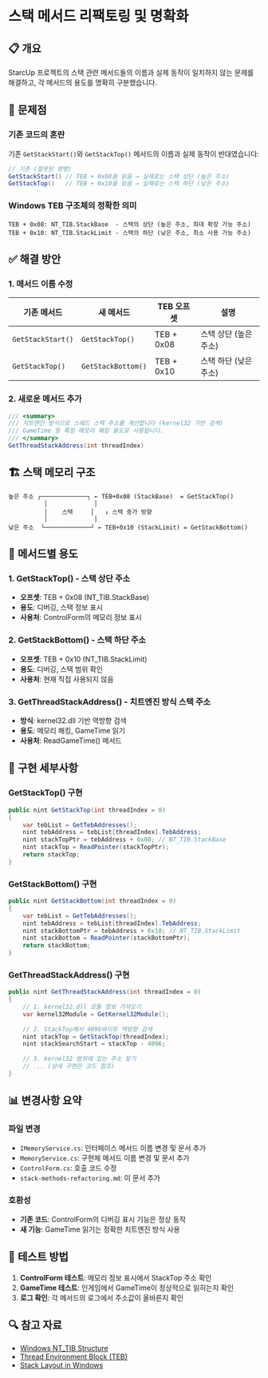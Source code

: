 # 스택 메서드 리팩토링 및 명확화

## 📋 개요

StarcUp 프로젝트의 스택 관련 메서드들의 이름과 실제 동작이 일치하지 않는 문제를 해결하고, 각 메서드의 용도를 명확히 구분했습니다.

## 🚨 문제점

### 기존 코드의 혼란

기존 `GetStackStart()`와 `GetStackTop()` 메서드의 이름과 실제 동작이 반대였습니다:

```csharp
// 기존 (잘못된 명명)
GetStackStart() // TEB + 0x08을 읽음 → 실제로는 스택 상단 (높은 주소)
GetStackTop()   // TEB + 0x10을 읽음 → 실제로는 스택 하단 (낮은 주소)
```

### Windows TEB 구조체의 정확한 의미

```
TEB + 0x08: NT_TIB.StackBase  - 스택의 상단 (높은 주소, 최대 확장 가능 주소)
TEB + 0x10: NT_TIB.StackLimit - 스택의 하단 (낮은 주소, 최소 사용 가능 주소)
```

## ✅ 해결 방안

### 1. 메서드 이름 수정

| 기존 메서드 | 새 메서드 | TEB 오프셋 | 설명 |
|------------|-----------|-----------|------|
| `GetStackStart()` | `GetStackTop()` | TEB + 0x08 | 스택 상단 (높은 주소) |
| `GetStackTop()` | `GetStackBottom()` | TEB + 0x10 | 스택 하단 (낮은 주소) |

### 2. 새로운 메서드 추가

```csharp
/// <summary>
/// 치트엔진 방식으로 스레드 스택 주소를 계산합니다 (kernel32 기반 검색)
/// GameTime 등 특정 메모리 해킹 용도로 사용됩니다.
/// </summary>
GetThreadStackAddress(int threadIndex)
```

## 🏗️ 스택 메모리 구조

```
높은 주소 ┌─────────────┐ ← TEB+0x08 (StackBase)  = GetStackTop()
          │             │
          │    스택     │   ↓ 스택 증가 방향
          │             │
낮은 주소  └─────────────┘ ← TEB+0x10 (StackLimit) = GetStackBottom()
```

## 🎯 메서드별 용도

### 1. GetStackTop() - 스택 상단 주소
- **오프셋**: TEB + 0x08 (NT_TIB.StackBase)
- **용도**: 디버깅, 스택 정보 표시
- **사용처**: ControlForm의 메모리 정보 표시

### 2. GetStackBottom() - 스택 하단 주소  
- **오프셋**: TEB + 0x10 (NT_TIB.StackLimit)
- **용도**: 디버깅, 스택 범위 확인
- **사용처**: 현재 직접 사용되지 않음

### 3. GetThreadStackAddress() - 치트엔진 방식 스택 주소
- **방식**: kernel32.dll 기반 역방향 검색
- **용도**: 메모리 해킹, GameTime 읽기
- **사용처**: ReadGameTime() 메서드

## 🔧 구현 세부사항

### GetStackTop() 구현
```csharp
public nint GetStackTop(int threadIndex = 0)
{
    var tebList = GetTebAddresses();
    nint tebAddress = tebList[threadIndex].TebAddress;
    nint stackTopPtr = tebAddress + 0x08; // NT_TIB.StackBase
    nint stackTop = ReadPointer(stackTopPtr);
    return stackTop;
}
```

### GetStackBottom() 구현
```csharp
public nint GetStackBottom(int threadIndex = 0)
{
    var tebList = GetTebAddresses();
    nint tebAddress = tebList[threadIndex].TebAddress;
    nint stackBottomPtr = tebAddress + 0x10; // NT_TIB.StackLimit
    nint stackBottom = ReadPointer(stackBottomPtr);
    return stackBottom;
}
```

### GetThreadStackAddress() 구현
```csharp
public nint GetThreadStackAddress(int threadIndex = 0)
{
    // 1. kernel32.dll 모듈 정보 가져오기
    var kernel32Module = GetKernel32Module();
    
    // 2. StackTop에서 4096바이트 역방향 검색
    nint stackTop = GetStackTop(threadIndex);
    nint stackSearchStart = stackTop - 4096;
    
    // 3. kernel32 범위에 있는 주소 찾기
    // ... (상세 구현은 코드 참조)
}
```

## 📊 변경사항 요약

### 파일 변경
- `IMemoryService.cs`: 인터페이스 메서드 이름 변경 및 문서 추가
- `MemoryService.cs`: 구현체 메서드 이름 변경 및 문서 추가  
- `ControlForm.cs`: 호출 코드 수정
- `stack-methods-refactoring.md`: 이 문서 추가

### 호환성
- **기존 코드**: ControlForm의 디버깅 표시 기능은 정상 동작
- **새 기능**: GameTime 읽기는 정확한 치트엔진 방식 사용

## 🧪 테스트 방법

1. **ControlForm 테스트**: 메모리 정보 표시에서 StackTop 주소 확인
2. **GameTime 테스트**: 인게임에서 GameTime이 정상적으로 읽히는지 확인
3. **로그 확인**: 각 메서드의 로그에서 주소값이 올바른지 확인

## 🔍 참고 자료

- [Windows NT_TIB Structure](https://docs.microsoft.com/en-us/windows/win32/api/winnt/ns-winnt-nt_tib)
- [Thread Environment Block (TEB)](https://en.wikipedia.org/wiki/Win32_Thread_Information_Block)
- [Stack Layout in Windows](https://docs.microsoft.com/en-us/windows/win32/debug/stack-walking)

